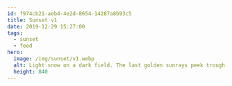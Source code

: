 ```yaml
---
id: f974cb21-aeb4-4e2d-8654-14287a8b93c5
title: Sunset v1
date: 2019-12-29 15:27:00
tags:
  - sunset
  - feed
hero:
  image: /img/sunset/v1.webp
  alt: Light snow on a dark field. The last golden sunrays peek trough a distant forest under a dark sky.
  height: 840
---
```

